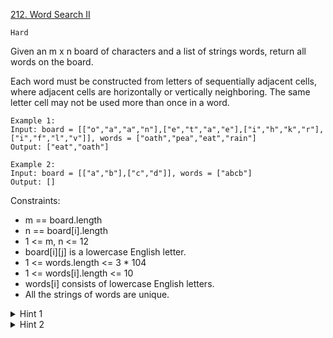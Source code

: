 [212. Word Search II](https://leetcode.com/problems/word-search-ii/)

`Hard`

Given an m x n board of characters and a list of strings words, return all words on the board.

Each word must be constructed from letters of sequentially adjacent cells, where adjacent cells are horizontally or vertically neighboring. The same letter cell may not be used more than once in a word.

```
Example 1:
Input: board = [["o","a","a","n"],["e","t","a","e"],["i","h","k","r"],["i","f","l","v"]], words = ["oath","pea","eat","rain"]
Output: ["eat","oath"]

Example 2:
Input: board = [["a","b"],["c","d"]], words = ["abcb"]
Output: []
```

Constraints:

- m == board.length
- n == board[i].length
- 1 <= m, n <= 12
- board[i][j] is a lowercase English letter.
- 1 <= words.length <= 3 * 104
- 1 <= words[i].length <= 10
- words[i] consists of lowercase English letters.
- All the strings of words are unique.

<details>
<summary>Hint 1</summary>

You would need to optimize your backtracking to pass the larger test. Could you stop backtracking earlier?
</details>

<details>
<summary>Hint 2</summary>

If the current candidate does not exist in all words' prefix, you could stop backtracking immediately. What kind of data structure could answer such query efficiently? Does a hash table work? Why or why not? How about a Trie? If you would like to learn how to implement a basic trie, please work on this problem: [Implement Trie (Prefix Tree)](https://leetcode.com/problems/implement-trie-prefix-tree/) first.
</details>